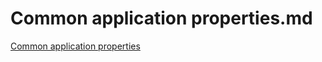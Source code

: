 # Common application properties.md



[Common application properties](https://docs.spring.io/spring-boot/docs/current/reference/html/common-application-properties.html)